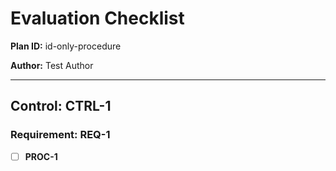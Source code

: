 # Evaluation Checklist

**Plan ID:** id-only-procedure

**Author:** Test Author

---

## Control: CTRL-1

### Requirement: REQ-1

- [ ] **PROC-1**